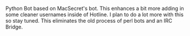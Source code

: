 Python Bot based on MacSecret's bot. This enhances a bit more adding in some cleaner usernames inside of Hotline. I plan to do a lot more with this so stay tuned. This eliminates the old process of perl bots and an IRC Bridge. 
